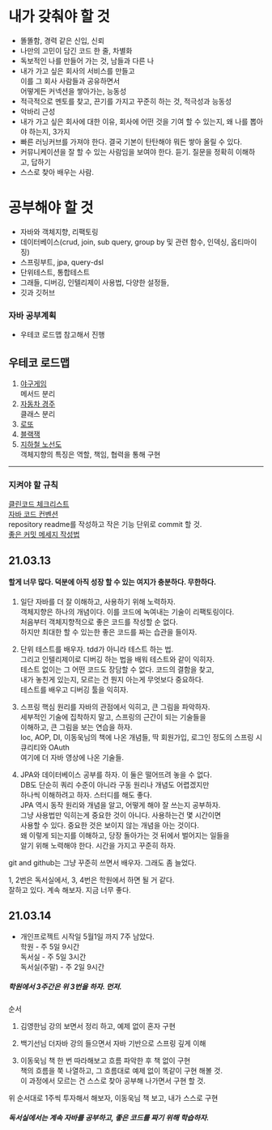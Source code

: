 # 내가 갖춰야 할 것
* 똘똘함, 경력 같은 신입, 신뢰      
* 나만의 고민이 담긴 코드 한 줄, 차별화             
* 독보적인 나를 만들어 가는 것, 남들과 다른 나      
* 내가 가고 싶은 회사의 서비스를 만들고        
  이를 그 회사 사람들과 공유하면서       
  어떻게든 커넥션을 쌓아가는, 능동성     
* 적극적으로 멘토를 찾고, 끈기를 가지고 꾸준히 하는 것, 적극성과 능동성     
* 악바리 근성    
* 내가 가고 싶은 회사에 대한 이유, 회사에 어떤 것을 기여 할 수 있는지, 왜 나를 뽑아야 하는지, 3가지    
* 빠른 러닝커브를 가져야 한다. 결국 기본이 탄탄해야 뭐든 쌓아 올릴 수 있다.   
* 커뮤니케이션을 잘 할 수 있는 사람임을 보여야 한다. 듣기. 질문을 정확히 이해하고, 답하기   
* 스스로 찾아 배우는 사람.   
# 공부해야 할 것
* 자바와 객체지향, 리팩토링
* 데이터베이스(crud, join, sub query, group by 및 관련 함수, 인덱싱, 옵티마이징)   
* 스프링부트, jpa, query-dsl
* 단위테스트, 통합테스트   
* 그래들, 디버깅, 인텔리제이 사용법, 다양한 설정들,    
* 깃과 깃허브    
### 자바 공부계획
* 우테코 로드맵 참고해서 진행
## 우테코 로드맵
1. [야구게임](https://github.com/woowacourse/java-baseball-precourse)    
메서드 분리 
2. [자동차 경주](https://github.com/woowacourse/java-racingcar-precourse)     
클래스 분리
3. [로또](https://github.com/woowacourse/java-lotto)
4. [블랙잭](https://github.com/woowacourse/java-blackjack/tree/master)    
5. [지하철 노선도](https://github.com/doorisopen/java-subway-map-precourse)   
객체지향의 특징은 역할, 책임, 협력을 통해 구현
***
### 지켜야 할 규칙
[클린코드 체크리스트](https://github.com/woowacourse/woowacourse-docs/blob/master/cleancode/pr_checklist.md)    
[자바 코드 컨벤션](https://myeonguni.tistory.com/1596)    
repository readme를 작성하고 작은 기능 단위로 commit 할 것.   
[좋은 커밋 메세지 작성법](https://blog.ull.im/engineering/2019/03/10/logs-on-git.html)
## 21.03.13 
#### 할게 너무 많다. 덕분에 아직 성장 할 수 있는 여지가 충분하다. 무한하다. 
1. 일단 자바를 더 잘 이해하고, 사용하기 위해 노력하자.   
객체지향은 하나의 개념이다. 이를 코드에 녹여내는 기술이 리팩토링이다.     
처음부터 객체지향적으로 좋은 코드를 작성할 순 없다.     
하지만 최대한 할 수 있는한 좋은 코드를 짜는 습관을 들이자.   

2. 단위 테스트를 배우자. tdd가 아니라 테스트 하는 법.   
그리고 인텔리제이로 디버깅 하는 법을 배워 테스트와 같이 익히자.   
테스트 없이는 그 어떤 코드도 장담할 수 없다. 코드의 결함을 찾고,   
내가 놓친게 있는지, 모르는 건 뭔지 아는게 무엇보다 중요하다.   
테스트를 배우고 디버깅 툴을 익히자.    

3. 스프링 핵심 원리를 자바의 관점에서 익히고, 큰 그림을 파악하자.   
세부적인 기술에 집착하지 말고, 스프링의 근간이 되는 기술들을   
이해하고, 큰 그림을 보는 연습을 하자.     
Ioc, AOP, DI, 이동욱님의 책에 나온 개념들, 딱 회원가입, 로그인 정도의 스프링 시큐리티와 OAuth     
여기에 더 자바 영상에 나온 기술들.

4. JPA와 데이터베이스 공부를 하자. 이 둘은 떨어뜨려 놓을 수 없다.     
DB도 단순히 쿼리 수준이 아니라 구동 원리나 개념도 어렵겠지만    
하나씩 이해하려고 하자. 스터디를 해도 좋다.    
JPA 역시 동작 원리와 개념을 알고, 어떻게 해야 잘 쓰는지 공부하자.    
그냥 사용법만 익히는게 중요한 것이 아니다. 사용하는건 몇 시간이면      
사용할 수 있다. 중요한 것은 보이지 않는 개념을 아는 것이다.    
왜 이렇게 되는지를 이해하고, 당장 돌아가는 것 뒤에서 벌어지는 일들을   
알기 위해 노력해야 한다. 시간을 가지고 꾸준히 하자.    

git and github는 그냥 꾸준히 쓰면서 배우자. 그래도 좀 늘었다.    

1, 2번은 독서실에서, 3, 4번은 학원에서 하면 될 거 같다.     
잘하고 있다. 계속 해보자. 지금 너무 좋다.
## 21.03.14
* 개인프로젝트 시작일 5월1일 까지 7주 남았다.     
학원 - 주 5일 9시간    
독서실 - 주 5일 3시간     
독서실(주말) - 주 2일 9시간

##### 학원에서 3주간은 위 3번을 하자. 먼저. 
순서   
1. 김영한님 강의 보면서 정리 하고, 예제 없이 혼자 구현    
      
2. 백기선님 더자바 강의 들으면서 자바 기반으로 스프링 깊게 이해        
      
3. 이동욱님 책 한 번 따라해보고 흐름 파악한 후 책 없이 구현       
   책의 흐름을 쭉 나열하고, 그 흐름대로 예제 없이 똑같이 구현 해볼 것.          
   이 과정에서 모르는 건 스스로 찾아 공부해 나가면서 구현 할 것.     
    
위 순서대로 1주씩 투자해서 해보자, 이동욱님 책 보고, 내가 스스로 구현     
##### 독서실에서는 계속 자바를 공부하고, 좋은 코드를 짜기 위해 학습하자.
